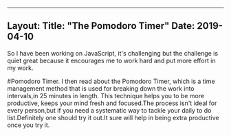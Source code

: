 ---
Layout: 
Title: "The Pomodoro Timer"
 Date: 2019-04-10 
 ---

So I have been working on JavaScript, it's challenging but the challenge
is quiet great because it encourages me to work hard and put more 
effort in my work.

#Pomodoro Timer.
I then read about the Pomodoro Timer, which is a time management method
that is used for breaking down the work into intervals,in 25 minutes in
length. This technique helps you to be more productive, keeps your mind
fresh and focused.The process isn't ideal for every person,but if you
need a systematic way to tackle your daily to do list.Definitely one 
should try it out.It sure will help in being extra productive once you
try it.